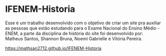 # IFENEM-Historia

Esse é um trabalho desenvolvido com o objetivo de criar um site pra auxiliar as pessoas que estão estudando para o Exame Nacional do Ensino Médio - ENEM, a parte da disciplina de história do site foi desenvolvido por: Matheus Santos, Shannon Bruna, Noemí Gabrielle e Vitória Pereira.

https://mathsan2712.github.io/IFENEM-Historia

